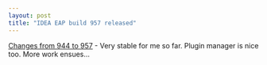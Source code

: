 ```yaml
---
layout: post
title: "IDEA EAP build 957 released"
---
```




<a href="http://www.intellij.net/eap/products/idea/changes.jsp">Changes from 944 to 957</a> - Very stable for me so far. Plugin manager is nice too. More work ensues...


